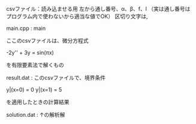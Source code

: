 csvファイル：読み込ませる用
左から通し番号、α、β、f、l
（実は通し番号はプログラム内で使わないから適当な値でOK）
区切り文字は,

main.cpp : main

ここのcsvファイルは、微分方程式

-2y'' + 3y = sin(πx)

を有限要素法で解くもの

result.dat : このcsvファイルで、境界条件

y|(x=0) = 0
y|(x=1) = 5

を適用したときの計算結果

solution.dat : ↑の解析解
